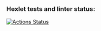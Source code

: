 ### Hexlet tests and linter status:
[![Actions Status](https://github.com/LenaKomarnitskaya/java-project-78/workflows/hexlet-check/badge.svg)](https://github.com/LenaKomarnitskaya/java-project-78/actions)